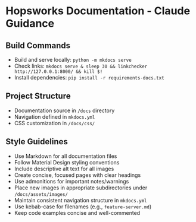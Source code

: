 # Hopsworks Documentation - Claude Guidance

## Build Commands
- Build and serve locally: `python -m mkdocs serve`
- Check links: `mkdocs serve & sleep 30 && linkchecker http://127.0.0.1:8000/ && kill $!`
- Install dependencies: `pip install -r requirements-docs.txt`

## Project Structure
- Documentation source in `/docs` directory
- Navigation defined in `mkdocs.yml`
- CSS customization in `/docs/css/`

## Style Guidelines
- Use Markdown for all documentation files
- Follow Material Design styling conventions
- Include descriptive alt text for all images
- Create concise, focused pages with clear headings
- Use admonitions for important notes/warnings
- Place new images in appropriate subdirectories under `/docs/assets/images/`
- Maintain consistent navigation structure in `mkdocs.yml`
- Use kebab-case for filenames (e.g., `feature-server.md`)
- Keep code examples concise and well-commented